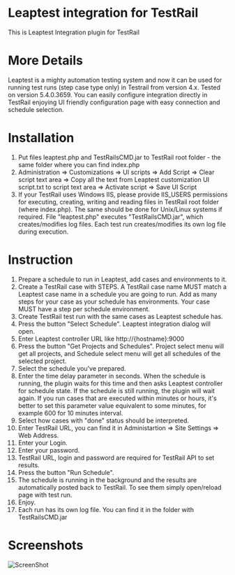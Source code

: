 # Leaptest integration for TestRail

This is Leaptest Integration plugin for TestRail

# More Details
Leaptest is a mighty automation testing system and now it can be used for running test runs (step case type only) in Testrail from version 4.x. Tested on version 5.4.0.3659.
You can easily configure integration directly in TestRail enjoying UI friendly configuration page with easy connection and schedule selection.

# Installation
1. Put files leaptest.php and TestRailsCMD.jar to TestRail root folder - the same folder where you can find index.php
2. Administration => Customizations => UI scripts => Add Script => Clear script text area => Copy all the text from Leaptest customization UI script.txt to script text area => Activate script => Save UI Script
3. If your TestRail uses Windows IIS, please provide IIS_USERS permissions for executing, creating, writing and reading files in TestRail root folder (where index.php). The same should be done for Unix/Linux systems if required. File "leaptest.php" executes "TestRailsCMD.jar", which creates/modifies log files. Each test run creates/modifies its own log file during execution.

# Instruction
1. Prepare a schedule to run in Leaptest, add cases and environments to it.
2. Create a TestRail case with STEPS. A TestRail case name MUST match a Leaptest case name in a schedule you are going to run. Add as many steps for your case as your schedule has environments. Your case MUST have a step per schedule environment.
3. Create TestRail test run with the same cases as Leaptest schedule has.
4. Press the button "Select Schedule". Leaptest integration dialog will open.
5. Enter Leaptest controller URL like http://{hostname}:9000
6. Press the button "Get Projects and Schedules". Project select menu will get all projects, and Schedule select menu will get all schedules of the selected project.
7. Select the schedule you've prepared.
8. Enter the time delay parameter in seconds. When the schedule is running, the plugin waits for this time and then asks Leaptest controller for schedule state. If the schedule is still running, the plugin will wait again. If you run cases that are executed within minutes or hours, it's better to set this parameter value equivalent to some minutes, for example 600 for 10 minutes interval.
9. Select how cases with "done" status should be interpreted.
10. Enter TestRail URL, you can find it in Administartion => Site Settings => Web Address.
11. Enter your Login.
12. Enter your password.
13. TestRail URL, login and password are required for TestRail API to set results.
14. Press the button "Run Schedule".
15. The schedule is running in the background and the results are automatically posted back to TestRail. To see them simply open/reload page with test run.
16. Enjoy.
17. Each run has its own log file. You can find it in the folder with TestRailsCMD.jar     

# Screenshots

![ScreenShot]()
